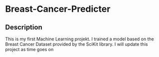 # Breast-Cancer-Predicter

## Description 
This is my first Machine Learning projekt. I trained a model based on the
Breast Cancer Dataset provided by the SciKit library.
I will update this project as time goes on